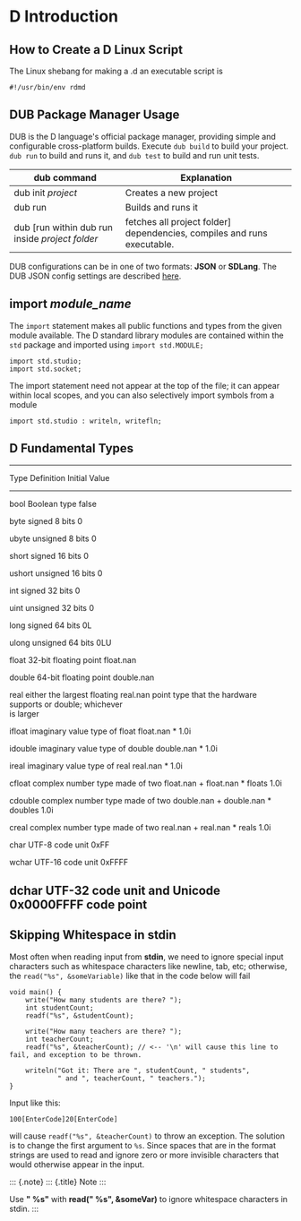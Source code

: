 D Introduction
==============

How to Create a D Linux Script
------------------------------

The Linux shebang for making a .d an executable script is

``` {.bash}
#!/usr/bin/env rdmd
```

DUB Package Manager Usage
-------------------------

DUB is the D language\'s official package manager, providing simple and
configurable cross-platform builds. Execute `dub build` to build your
project. `dub run` to build and runs it, and `dub test` to build and run
unit tests.

|dub command|Explanation|
|-----------|-----------|
|dub init *project*|Creates a new project|
|dub run|Builds and runs it|
|dub \[run within dub run inside *project folder*|fetches all project folder\] dependencies, compiles and runs executable.|

DUB configurations can be in one of two formats: **JSON** or **SDLang**. The DUB JSON config settings are described
[here](https://dub.pm/getting_started).

import *module\_name*
---------------------

The `import` statement makes all public functions and types from the
given module available. The D standard library modules are contained
within the `std` package and imported using `import std.MODULE;`

``` {.d}
import std.studio;
import std.socket;
```

The import statement need not appear at the top of the file; it can
appear within local scopes, and you can also selectively import symbols
from a module

``` {.d}
import std.studio : writeln, writefln;
```

D Fundamental Types
-------------------

  ------------------------------------------------------------------------
  Type          Definition                      Initial Value
  ------------- ------------------------------- --------------------------
  bool          Boolean type                    false

  byte          signed 8 bits                   0

  ubyte         unsigned 8 bits                 0

  short         signed 16 bits                  0

  ushort        unsigned 16 bits                0

  int           signed 32 bits                  0

  uint          unsigned 32 bits                0

  long          signed 64 bits                  0L

  ulong         unsigned 64 bits                0LU

  float         32-bit floating point           float.nan

  double        64-bit floating point           double.nan

  real          either the largest floating     real.nan
                point type that the hardware    
                supports or double; whichever   
                is larger                       

  ifloat        imaginary value type of float   float.nan \* 1.0i

  idouble       imaginary value type of double  double.nan \* 1.0i

  ireal         imaginary value type of real    real.nan \* 1.0i

  cfloat        complex number type made of two float.nan + float.nan \*
                floats                          1.0i

  cdouble       complex number type made of two double.nan + double.nan \*
                doubles                         1.0i

  creal         complex number type made of two real.nan + real.nan \*
                reals                           1.0i

  char          UTF-8 code unit                 0xFF

  wchar         UTF-16 code unit                0xFFFF

  dchar         UTF-32 code unit and Unicode    0x0000FFFF
                code point                      
  ------------------------------------------------------------------------


Skipping Whitespace in stdin
----------------------------

Most often when reading input from **stdin**, we need to ignore special
input characters such as whitespace characters like newline, tab, etc;
otherwise, the `read("%s", &someVariable)` like that in the code below
will fail

``` {.d}
void main() {
    write("How many students are there? ");
    int studentCount;
    readf("%s", &studentCount);

    write("How many teachers are there? ");
    int teacherCount;
    readf("%s", &teacherCount); // <-- '\n' will cause this line to fail, and exception to be thrown.

    writeln("Got it: There are ", studentCount, " students",
            " and ", teacherCount, " teachers.");
}
```

Input like this:

    100[EnterCode]20[EnterCode]

will cause `readf("%s", &teacherCount)` to throw an exception. The
solution is to change the first argument to `%s`. Since spaces that are
in the format strings are used to read and ignore zero or more invisible
characters that would otherwise appear in the input.

::: {.note}
::: {.title}
Note
:::

Use **\" %s\"** with **read(\" %s\", &someVar)** to ignore whitespace
characters in stdin.
:::
